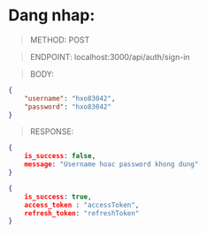 # Dang nhap:

> METHOD: POST

> ENDPOINT: localhost:3000/api/auth/sign-in

> BODY: 
```json
{ 
    "username": "hxo83042",
    "password": "hxo83042"
}
```

> RESPONSE:

```json
{
    is_success: false,
    message: "Username hoac password khong dung"
}
```

```json
{
    is_success: true,
    access_token : "accessToken",
    refresh_token: "refreshToken"
}
```
